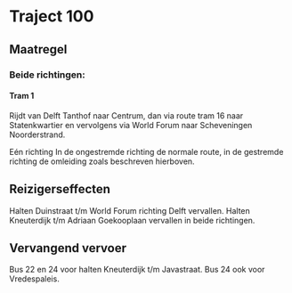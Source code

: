 # Traject 100
## Maatregel
### Beide richtingen:

#### Tram 1
Rijdt van Delft Tanthof naar Centrum, dan via route tram 16 naar Statenkwartier en vervolgens via World Forum naar Scheveningen Noorderstrand.

Eén richting
In de ongestremde richting de normale route, in de gestremde richting de omleiding zoals beschreven hierboven.

## Reizigerseffecten
Halten Duinstraat t/m World Forum richting Delft vervallen.
Halten Kneuterdijk t/m Adriaan Goekooplaan vervallen in beide richtingen.

## Vervangend vervoer
Bus 22 en 24 voor halten Kneuterdijk t/m Javastraat. Bus 24 ook voor Vredespaleis.
